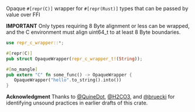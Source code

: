 Opaque `#[repr(C)]` wrapper for `#[repr(Rust)]` types that can be passed by value over FFI

**IMPORTANT** Only types requiring 8 Byte alignment or less can be wrapped, and the C
environment must align uint64_t to at least 8 Byte boundaries.

``` Rust
use repr_c_wrapper::*;

#[repr(C)]
pub struct OpaqueWrapper(repr_c_wrapper_t!(String));

#[no_mangle]
pub extern "C" fn some_func() -> OpaqueWrapper {
   OpaqueWrapper("hello".to_string().into())
}
```

**Acknowledgment** Thanks to [@QuineDot](https://github.com/QuineDot), [@H2CO3](https://github.com/H2CO3), and 
[@bruecki](https://users.rust-lang.org/u/bruecki/summary) for identifying unsound practices in earlier drafts of this crate.
